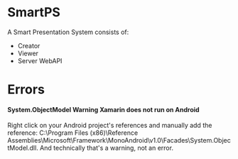 # SmartPS

A Smart Presentation System consists of:
- Creator
- Viewer
- Server WebAPI

# Errors
#### System.ObjectModel Warning Xamarin does not run on Android

Right click on your Android project's references and manually add the reference: C:\Program Files (x86)\Reference Assemblies\Microsoft\Framework\MonoAndroid\v1.0\Facades\System.ObjectModel.dll. And technically that's a warning, not an error.